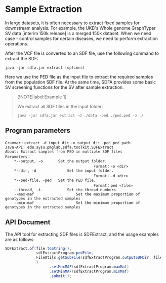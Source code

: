 # Sample Extraction

In large datasets, it is often necessary to extract fixed samples for downstream analysis. For example, the UKB's Whole genome GraphTyper SV data [interim 150k release] is a merged 150k dataset. When we need case - control samples for certain diseases, we need to perform extraction operations.

After the VCF file is converted to an SDF file, use the following command to extract the SDF:

``` shell
java -jar sdfa.jar extract [options]
```

Here we use the PED file as the input file to extract the required samples from the population SDF file. At the same time, SDFA provides some basic SV screening functions for the SV after sample extraction.

> [!NOTE|label:Example 1]
>
> We extract all SDF files in the input folder:
>
> ``` shell
> java -jar sdfa.jar extract -d ./data -ped ./ped.ped -o ./
> ```

## Program parameters

``` shell
Grammar：extract -d input_dir -o output_dir -ped ped_path
Java-API: edu.sysu.pmglab.sdfa.toolkit.SDFExtract
About: Extract samples from PED in multiple SDF files
Parameters：
	*--output, -o 		Set the output folder.
										Format：-o <dir>
	*--dir, -d				Set the input folder.
										Format：-d <dir>
	*--ped-file, -ped	Set the PED file.
										Format：ped <file>
	--thread, -t.			Set the thread numbers.
	--max-maf					Set the maximum proportion of genotypes in the extracted samples
	--min-maf					Set the minimum proportion of genotypes in the extracted samples
```

## API Document

The API tool for extracting SDF files is SDFExtract, and the usage examples are as follows:

``` java
SDFExtract.of(file.toString(),
              sdfExtractProgram.pedFile,
              FileUtils.getSubFile(sdfExtractProgram.outputSDFDir, file.getName())
              )
					.setMaxMAF(sdfExtractProgram.maxMaf)
					.setMinMAF(sdfExtractProgram.minMaf)
					.submit();
```

